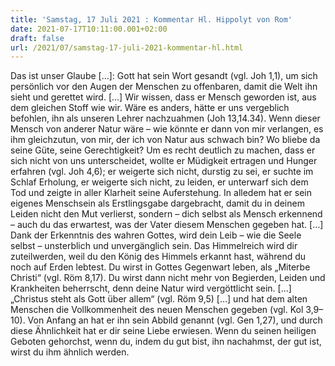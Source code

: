 ```yaml
---
title: 'Samstag, 17 Juli 2021 : Kommentar Hl. Hippolyt von Rom'
date: 2021-07-17T10:11:00.001+02:00
draft: false
url: /2021/07/samstag-17-juli-2021-kommentar-hl.html
---
```


Das ist unser Glaube \[…\]: Gott hat sein Wort gesandt (vgl. Joh 1,1), um sich persönlich vor den Augen der Menschen zu offenbaren, damit die Welt ihn sieht und gerettet wird. \[…\] Wir wissen, dass er Mensch geworden ist, aus dem gleichen Stoff wie wir. Wäre es anders, hätte er uns vergeblich befohlen, ihn als unseren Lehrer nachzuahmen (Joh 13,14.34). Wenn dieser Mensch von anderer Natur wäre – wie könnte er dann von mir verlangen, es ihm gleichzutun, von mir, der ich von Natur aus schwach bin? Wo bliebe da seine Güte, seine Gerechtigkeit? Um es recht deutlich zu machen, dass er sich nicht von uns unterscheidet, wollte er Müdigkeit ertragen und Hunger erfahren (vgl. Joh 4,6); er weigerte sich nicht, durstig zu sei, er suchte im Schlaf Erholung, er weigerte sich nicht, zu leiden, er unterwarf sich dem Tod und zeigte in aller Klarheit seine Auferstehung. In alledem hat er sein eigenes Menschsein als Erstlingsgabe dargebracht, damit du in deinem Leiden nicht den Mut verlierst, sondern – dich selbst als Mensch erkennend – auch du das erwartest, was der Vater diesem Menschen gegeben hat. \[…\] Dank der Erkenntnis des wahren Gottes, wird dein Leib – wie die Seele selbst – unsterblich und unvergänglich sein. Das Himmelreich wird dir zuteilwerden, weil du den König des Himmels erkannt hast, während du noch auf Erden lebtest. Du wirst in Gottes Gegenwart leben, als „Miterbe Christi“ (vgl. Röm 8,17). Du wirst dann nicht mehr von Begierden, Leiden und Krankheiten beherrscht, denn deine Natur wird vergöttlicht sein. \[…\] „Christus steht als Gott über allem“ (vgl. Röm 9,5) \[…\] und hat dem alten Menschen die Vollkommenheit des neuen Menschen gegeben (vgl. Kol 3,9–10). Von Anfang an hat er ihn sein Abbild genannt (vgl. Gen 1,27), und durch diese Ähnlichkeit hat er dir seine Liebe erwiesen. Wenn du seinen heiligen Geboten gehorchst, wenn du, indem du gut bist, ihn nachahmst, der gut ist, wirst du ihm ähnlich werden.